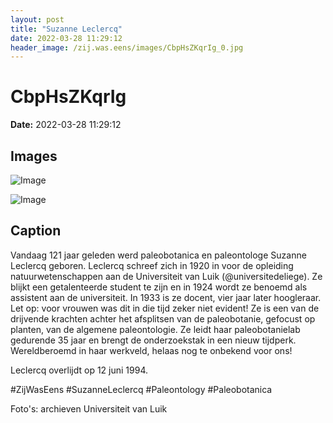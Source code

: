 ```yaml
---
layout: post
title: "Suzanne Leclercq"
date: 2022-03-28 11:29:12
header_image: /zij.was.eens/images/CbpHsZKqrIg_0.jpg
---
```


# CbpHsZKqrIg

**Date:** 2022-03-28 11:29:12

## Images

![Image](/zij.was.eens/images/CbpHsZKqrIg_0.jpg)

![Image](/zij.was.eens/images/CbpHsZKqrIg_1.jpg)

## Caption

Vandaag 121 jaar geleden werd paleobotanica en paleontologe Suzanne Leclercq geboren. Leclercq schreef zich in 1920 in voor de opleiding natuurwetenschappen aan de Universiteit van Luik (@universitedeliege). Ze blijkt een getalenteerde student te zijn en in 1924 wordt ze benoemd als assistent aan de universiteit. In 1933 is ze docent, vier jaar later hoogleraar. Let op: voor vrouwen was dit in die tijd zeker niet evident! Ze is een van de drijvende krachten achter het afsplitsen van de paleobotanie, gefocust op planten, van de algemene paleontologie. Ze leidt haar paleobotanielab gedurende 35 jaar en brengt de onderzoekstak in een nieuw tijdperk. Wereldberoemd in haar werkveld, helaas nog te onbekend voor ons! 

Leclercq overlijdt op 12 juni 1994. 

#ZijWasEens #SuzanneLeclercq #Paleontology #Paleobotanica

Foto's: archieven Universiteit van Luik

